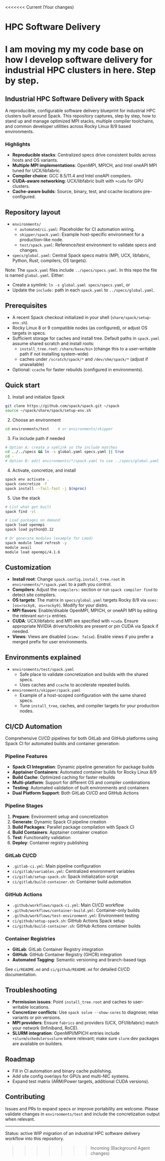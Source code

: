 <<<<<<< Current (Your changes)
# HPC Software Delivery

I am moving my my code base on how I develop software delivery for industrial HPC clusters in here. Step by step.
=======
## Industrial HPC Software Delivery with Spack

A reproducible, configurable software delivery blueprint for industrial HPC clusters built around Spack. This repository captures, step by step, how to stand up and manage optimized MPI stacks, multiple compiler toolchains, and common developer utilities across Rocky Linux 8/9 based environments.

### Highlights
- **Reproducible stacks**: Centralized specs drive consistent builds across hosts and OS variants.
- **Multiple MPI implementations**: OpenMPI, MPICH, and Intel oneAPI MPI tuned for UCX/libfabric.
- **Compiler choice**: GCC 8.5/11.4 and Intel oneAPI compilers.
- **CUDA-aware networking**: UCX/libfabric built with `+cuda` for GPU clusters.
- **Cache-aware builds**: Source, binary, test, and ccache locations pre-configured.

## Repository layout
- `environments/`
  - `automated/ci.yaml`: Placeholder for CI automation wiring.
  - `skipper/spack.yaml`: Example host-specific environment for a production-like node.
  - `test/spack.yaml`: Reference/test environment to validate specs and changes.
- `specs/global.yaml`: Central Spack specs matrix (MPI, UCX, libfabric, Python, Rust, compilers, OS targets).

Note: The `spack.yaml` files include `../specs/specs.yaml`. In this repo the file is named `global.yaml`. Either:
- Create a symlink: `ln -s global.yaml specs/specs.yaml`, or
- Update the `include:` path in each `spack.yaml` to `../specs/global.yaml`.

## Prerequisites
- A recent Spack checkout initialized in your shell (`share/spack/setup-env.sh`).
- Rocky Linux 8 or 9 compatible nodes (as configured), or adjust OS targets in specs.
- Sufficient storage for caches and install tree. Default paths in `spack.yaml` assume shared scratch and install roots:
  - `install_tree.root`: `/share/base/bin` (change this to a user-writable path if not installing system-wide)
  - caches under `/scratch/spack/*` and `/dev/shm/spack/*` (adjust if unavailable)
- Optional: `ccache` for faster rebuilds (configured in environments).

## Quick start
1) Install and initialize Spack
```bash
git clone https://github.com/spack/spack.git ~/spack
source ~/spack/share/spack/setup-env.sh
```

2) Choose an environment
```bash
cd environments/test    # or environments/skipper
```

3) Fix include path if needed
```bash
# Option A: create a symlink so the include matches
cd ../../specs && ln -s global.yaml specs.yaml || true
cd -
# Option B: edit environments/*/spack.yaml to use ../specs/global.yaml
```

4) Activate, concretize, and install
```bash
spack env activate .
spack concretize -f
spack install --fail-fast -j $(nproc)
```

5) Use the stack
```bash
# List what got built
spack find -vl

# Load packages on demand
spack load openmpi
spack load python@3.12

# Or generate modules (example for Lmod)
spack module lmod refresh -y
module avail
module load openmpi/4.1.6
```

## Customization
- **Install root**: Change `spack.config.install_tree.root` in `environments/*/spack.yaml` to a path you control.
- **Compilers**: Adjust the `compilers:` section or run `spack compiler find` to detect site compilers.
- **OS targets**: The matrix in `specs/global.yaml` targets Rocky 8/9 via `oses: [os=rocky8, os=rocky9]`. Modify for your distro.
- **MPI flavors**: Enable/disable OpenMPI, MPICH, or oneAPI MPI by editing the relevant `matrix` entries.
- **CUDA**: UCX/libfabric and MPI are specified with `+cuda`. Ensure appropriate NVIDIA drivers/toolkits are present or pin CUDA via Spack if needed.
- **Views**: Views are disabled (`view: false`). Enable views if you prefer a merged prefix for user environments.

## Environments explained
- `environments/test/spack.yaml`
  - Safe place to validate concretization and builds with the shared specs.
  - Uses caches and `ccache` to accelerate repeated builds.
- `environments/skipper/spack.yaml`
  - Example of a host-scoped configuration with the same shared specs.
  - Tune `install_tree`, caches, and compiler targets for your production nodes.

## CI/CD Automation
Comprehensive CI/CD pipelines for both GitLab and GitHub platforms using Spack CI for automated builds and container generation:

### Pipeline Features
- **Spack CI Integration**: Dynamic pipeline generation for package builds
- **Apptainer Containers**: Automated container builds for Rocky Linux 8/9
- **Build Cache**: Optimized caching for faster rebuilds
- **Multi-platform**: Support for different OS and compiler combinations
- **Testing**: Automated validation of built environments and containers
- **Dual Platform Support**: Both GitLab CI/CD and GitHub Actions

### Pipeline Stages
1. **Prepare**: Environment setup and concretization
2. **Generate**: Dynamic Spack CI pipeline creation  
3. **Build Packages**: Parallel package compilation with Spack CI
4. **Build Containers**: Apptainer container creation
5. **Test**: Functionality validation
6. **Deploy**: Container registry publishing

### GitLab CI/CD
- `.gitlab-ci.yml`: Main pipeline configuration
- `ci/gitlab/variables.yml`: Centralized environment variables
- `ci/gitlab/setup-spack.sh`: Spack initialization script
- `ci/gitlab/build-container.sh`: Container build automation

### GitHub Actions
- `.github/workflows/spack-ci.yml`: Main CI/CD workflow
- `.github/workflows/container-build.yml`: Container-only builds
- `.github/workflows/test-environment.yml`: Environment testing
- `ci/github/setup-spack.sh`: GitHub Actions Spack setup
- `ci/github/build-container.sh`: GitHub Actions container builds

### Container Registries
- **GitLab**: GitLab Container Registry integration
- **GitHub**: GitHub Container Registry (GHCR) integration
- **Automated Tagging**: Semantic versioning and branch-based tags

See `ci/README.md` and `ci/github/README.md` for detailed CI/CD documentation.

## Troubleshooting
- **Permission issues**: Point `install_tree.root` and caches to user-writable locations.
- **Concretizer conflicts**: Use `spack solve --show-cores` to diagnose; relax variants or pin versions.
- **MPI providers**: Ensure `fabrics` and providers (UCX, OFI/libfabric) match your network (Infiniband, RoCE).
- **SLURM integration**: OpenMPI/MPICH entries include `+slurm`/`schedulers=slurm` where relevant; make sure `slurm` dev packages are available on builders.

## Roadmap
- Fill in CI automation and binary cache publishing.
- Add site config overlays for GPUs and multi-NIC systems.
- Expand test matrix (ARM/Power targets, additional CUDA versions).

## Contributing
Issues and PRs to expand specs or improve portability are welcome. Please validate changes in `environments/test` and include the concretization output when relevant.

---
Status: active WIP migration of an industrial HPC software delivery workflow into this repository.
>>>>>>> Incoming (Background Agent changes)
